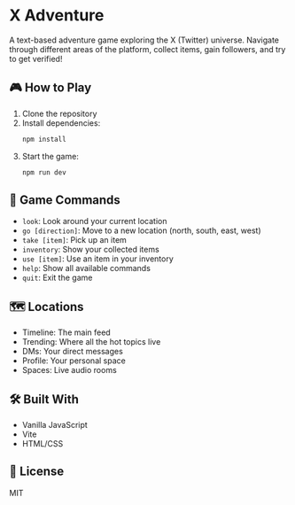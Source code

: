# X Adventure

A text-based adventure game exploring the X (Twitter) universe. Navigate through different areas of the platform, collect items, gain followers, and try to get verified!

## 🎮 How to Play

1. Clone the repository
2. Install dependencies:
   ```bash
   npm install
   ```
3. Start the game:
   ```bash
   npm run dev
   ```

## 🎯 Game Commands

- `look`: Look around your current location
- `go [direction]`: Move to a new location (north, south, east, west)
- `take [item]`: Pick up an item
- `inventory`: Show your collected items
- `use [item]`: Use an item in your inventory
- `help`: Show all available commands
- `quit`: Exit the game

## 🗺️ Locations

- Timeline: The main feed
- Trending: Where all the hot topics live
- DMs: Your direct messages
- Profile: Your personal space
- Spaces: Live audio rooms

## 🛠️ Built With

- Vanilla JavaScript
- Vite
- HTML/CSS

## 📝 License

MIT
